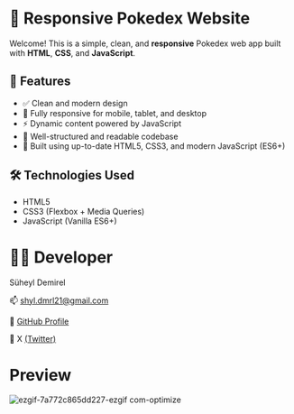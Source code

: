 # 📱 Responsive Pokedex Website

Welcome! This is a simple, clean, and **responsive** Pokedex web app built with **HTML**, **CSS**, and **JavaScript**.

## 🚀 Features

- ✅ Clean and modern design  
- 📱 Fully responsive for mobile, tablet, and desktop  
- ⚡ Dynamic content powered by JavaScript  
- 🧼 Well-structured and readable codebase  
- 🧩 Built using up-to-date HTML5, CSS3, and modern JavaScript (ES6+)

## 🛠️ Technologies Used

- HTML5  
- CSS3 (Flexbox + Media Queries)  
- JavaScript (Vanilla ES6+)

# 🧑‍💻 Developer

Süheyl Demirel

📫 shyl.dmrl21@gmail.com

🐙 [GitHub Profile](https://github.com/SuheylDemirel05)

🔗 X [(Twitter)](https://x.com/suheyl144)

# Preview

![ezgif-7a772c865dd227-ezgif com-optimize](https://github.com/user-attachments/assets/67bcbf99-a442-46e7-8e3d-d49883277a82)
